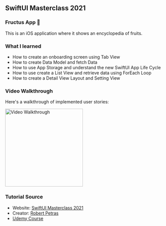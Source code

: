 ## SwiftUI Masterclass 2021

### Fructus App 🍎

This is an iOS application where it shows an encyclopedia of fruits. 

### What I learned 
- How to create an onboarding screen using Tab View
- How to create Data Model and fetch Data
- How to use App Storage and understand the new SwiftUI App Life Cycle 
- How to use create a List View and retrieve data using ForEach Loop 
- How to create a Detail View Layout and Setting View 

### Video Walkthrough

Here's a walkthrough of implemented user stories:

<img src='https://github.com/MyatThuKo/iOS-Dev-Tutorials/blob/main/SwiftUI%20Masterclass%202021/Fructus/fructus.gif' title='Video Walkthrough' width='250' alt='Video Walkthrough' />

### Tutorial Source 
- Website: [SwiftUI Masterclass 2021](https://swiftuimasterclass.com/) 
- Creator: [Robert Petras](https://twitter.com/@RobertPetras)
- [Udemy Course](https://www.udemy.com/course/swiftui-masterclass-course-ios-development-with-swift/)
